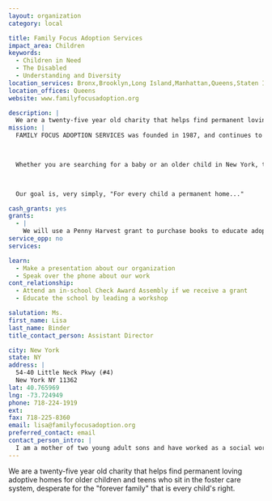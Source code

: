 ```yaml
---
layout: organization
category: local

title: Family Focus Adoption Services
impact_area: Children
keywords: 
  - Children in Need
  - The Disabled
  - Understanding and Diversity
location_services: Bronx,Brooklyn,Long Island,Manhattan,Queens,Staten Island,Greater New York,Outside NYC
location_offices: Queens
website: www.familyfocusadoption.org

description: |
  We are a twenty-five year old charity that helps find permanent loving adoptive homes for older children and teens who sit in the foster care system, desperate for the "forever family" that is every child's right.
mission: |
  FAMILY FOCUS ADOPTION SERVICES was founded in 1987, and continues to be board administered and staffed by many adoptive parents. FAMILY FOCUS is a not-for-profit, fully accredited multi-service adoption agency. Our administrative offices are located in Eastern Queens, New York, with satellite offices in Albany and Newburgh. While we place children from anywhere in the United States, we only license families from the twenty-one counties from the Capital District through Metropolitan New York and Long Island. Our agency is also approved in New Jersey and Connecticut.

  

  Whether you are searching for a baby or an older child in New York, throughout the United States, or internationally, FAMILY FOCUS ADOPTION SERVICES believes you deserve timely and comprehensive adoption services.

  

  Our goal is, very simply, "For every child a permanent home..."

cash_grants: yes
grants: 
  - |
    We will use a Penny Harvest grant to purchase books to educate adoptive families about the foster children's experiences.  We believe that when parents understand what their children have gone through in foster care, they will be better parents. There are two memoirs written by adults who grew up as foster children that we wish to purchase for our families.  They are: "Three Little Words" by Ashley Rhodes-Courter and "Etched in Sand" by Regina Calcaterra. $250 would enable us to purchase ten copies of each book.
service_opp: no
services: 

learn: 
  - Make a presentation about our organization
  - Speak over the phone about our work
cont_relationship: 
  - Attend an in-school Check Award Assembly if we receive a grant
  - Educate the school by leading a workshop

salutation: Ms.
first_name: Lisa
last_name: Binder
title_contact_person: Assistant Director

city: New York
state: NY
address: |
  54-40 Little Neck Pkwy (#4)  
  New York NY 11362
lat: 40.765969
lng: -73.724949
phone: 718-224-1919
ext: 
fax: 718-225-8360
email: lisa@familyfocusadoption.org
preferred_contact: email
contact_person_intro: |
  I am a mother of two young adult sons and have worked as a social worker for Family Focus since my children were babies.  I help  families who are adopting older children from the foster care system who have no permanent family to call their own.  I love to see how children grow and thrive once they have a "forever" adoptive family.
---
```

We are a twenty-five year old charity that helps find permanent loving adoptive homes for older children and teens who sit in the foster care system, desperate for the "forever family" that is every child's right.